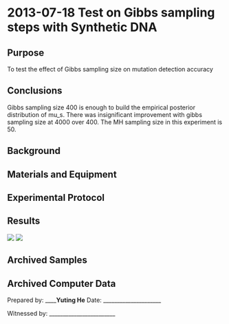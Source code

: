 2013-07-18 Test on Gibbs sampling steps with Synthetic DNA
==============================

Purpose
------------
To test the effect of Gibbs sampling size on mutation detection accuracy

Conclusions
-----------------
Gibbs sampling size 400 is enough to build the empirical posterior distribution of mu_s. There was insignificant improvement with gibbs sampling size at 4000 over 400. The MH sampling size in this experiment is 50.

Background
-----------------

Materials and Equipment
------------------------------


Experimental Protocol
---------------------------


Results
-----------
![](http://i.imgur.com/shSjdyU.jpg)
![](http://i.imgur.com/NWgjyXi.jpg)

Archived Samples
-------------------------

Archived Computer Data
------------------------------


Prepared by: __________Yuting He______  Date: _____________________


Witnessed by: ________________________
